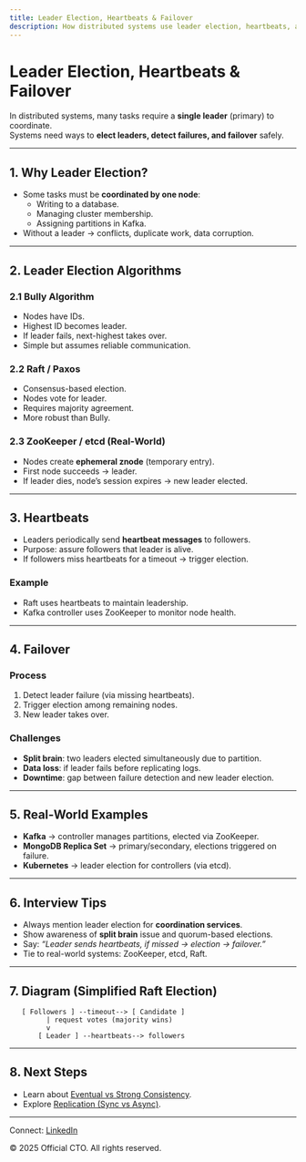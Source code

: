 ```yaml
---
title: Leader Election, Heartbeats & Failover
description: How distributed systems use leader election, heartbeats, and failover mechanisms for coordination and fault tolerance.
---
```


# Leader Election, Heartbeats & Failover

In distributed systems, many tasks require a **single leader** (primary) to coordinate.  
Systems need ways to **elect leaders, detect failures, and failover** safely.

---

## 1. Why Leader Election?

- Some tasks must be **coordinated by one node**:  
  - Writing to a database.  
  - Managing cluster membership.  
  - Assigning partitions in Kafka.  
- Without a leader → conflicts, duplicate work, data corruption.  

---

## 2. Leader Election Algorithms

### 2.1 Bully Algorithm
- Nodes have IDs.  
- Highest ID becomes leader.  
- If leader fails, next-highest takes over.  
- Simple but assumes reliable communication.  

### 2.2 Raft / Paxos
- Consensus-based election.  
- Nodes vote for leader.  
- Requires majority agreement.  
- More robust than Bully.  

### 2.3 ZooKeeper / etcd (Real-World)
- Nodes create **ephemeral znode** (temporary entry).  
- First node succeeds → leader.  
- If leader dies, node’s session expires → new leader elected.  

---

## 3. Heartbeats

- Leaders periodically send **heartbeat messages** to followers.  
- Purpose: assure followers that leader is alive.  
- If followers miss heartbeats for a timeout → trigger election.  

### Example
- Raft uses heartbeats to maintain leadership.  
- Kafka controller uses ZooKeeper to monitor node health.  

---

## 4. Failover

### Process
1. Detect leader failure (via missing heartbeats).  
2. Trigger election among remaining nodes.  
3. New leader takes over.  

### Challenges
- **Split brain**: two leaders elected simultaneously due to partition.  
- **Data loss**: if leader fails before replicating logs.  
- **Downtime**: gap between failure detection and new leader election.  

---

## 5. Real-World Examples

- **Kafka** → controller manages partitions, elected via ZooKeeper.  
- **MongoDB Replica Set** → primary/secondary, elections triggered on failure.  
- **Kubernetes** → leader election for controllers (via etcd).  

---

## 6. Interview Tips

- Always mention leader election for **coordination services**.  
- Show awareness of **split brain** issue and quorum-based elections.  
- Say: *“Leader sends heartbeats, if missed → election → failover.”*  
- Tie to real-world systems: ZooKeeper, etcd, Raft.  

---

## 7. Diagram (Simplified Raft Election)

```
   [ Followers ] --timeout--> [ Candidate ]
         | request votes (majority wins)
         v
       [ Leader ] --heartbeats--> followers
```

---

## 8. Next Steps

- Learn about [Eventual vs Strong Consistency](/interview-section/hld/distributed/consistency-tradeoffs.md).  
- Explore [Replication (Sync vs Async)](/interview-section/hld/reliability/replication.md).  

---

<footer>
  <p>Connect: <a href="https://www.linkedin.com/in/ravi-shankar-a725b0225/">LinkedIn</a></p>
  <p>&copy; 2025 Official CTO. All rights reserved.</p>
</footer>

